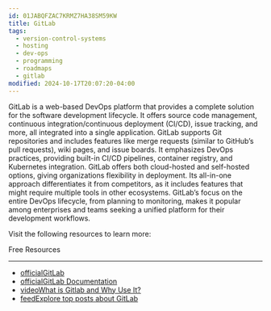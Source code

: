 ```yaml
---
id: 01JABQFZAC7KRMZ7HA38SM59KW
title: GitLab
tags:
  - version-control-systems
  - hosting
  - dev-ops
  - programming
  - roadmaps
  - gitlab
modified: 2024-10-17T20:07:20-04:00
---
```

GitLab is a web-based DevOps platform that provides a complete solution for the software development lifecycle. It offers source code management, continuous integration/continuous deployment (CI/CD), issue tracking, and more, all integrated into a single application. GitLab supports Git repositories and includes features like merge requests (similar to GitHub’s pull requests), wiki pages, and issue boards. It emphasizes DevOps practices, providing built-in CI/CD pipelines, container registry, and Kubernetes integration. GitLab offers both cloud-hosted and self-hosted options, giving organizations flexibility in deployment. Its all-in-one approach differentiates it from competitors, as it includes features that might require multiple tools in other ecosystems. GitLab’s focus on the entire DevOps lifecycle, from planning to monitoring, makes it popular among enterprises and teams seeking a unified platform for their development workflows.

Visit the following resources to learn more:

Free Resources

---

- [officialGitLab](https://gitlab.com/)
- [officialGitLab Documentation](https://docs.gitlab.com/)
- [videoWhat is Gitlab and Why Use It?](https://www.youtube.com/watch?v=bnF7f1zGpo4)
- [feedExplore top posts about GitLab](https://app.daily.dev/tags/gitlab?ref=roadmapsh)